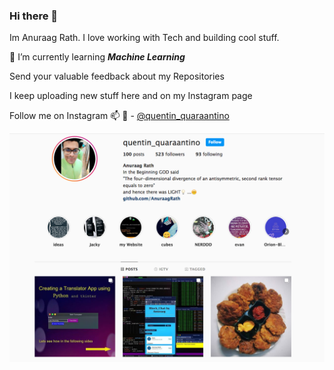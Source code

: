 ### Hi there 👋

Im Anuraag Rath. I love working with Tech and building cool stuff.

🔭 I’m currently learning ***Machine Learning***

  Send your valuable feedback about my Repositories

I keep uploading new stuff here and on my Instagram page

Follow me on Instagram 📫 💬  - [@quentin_quaraantino](https://www.instagram.com/quentin_quaraantino)

![instagram](inst.png)





<!--
**AnuraagRath/AnuraagRath** is a ✨ _special_ ✨ repository because its `README.md` (this file) appears on your GitHub profile.

Here are some ideas to get you started:

- 🔭 I’m currently working on ...
- 🌱 I’m currently learning ...
- 👯 I’m looking to collaborate on ...
- 🤔 I’m looking for help with ...
- 💬 Ask me about ...
- 📫 How to reach me: ...
- 😄 Pronouns: ...
- ⚡ Fun fact: ...
-->

